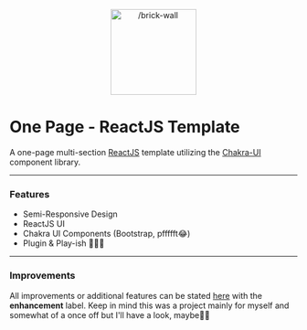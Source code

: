 <p  align="center">
<img  src="https://zdcohumppa-github-resources.s3.us-east-2.amazonaws.com/OPR/brick-wall.png"  width="150px"  height="150px"  alt="/brick-wall"  />
</p>

# One Page - ReactJS Template

A one-page multi-section <a  href="https://github.com/facebook/react">ReactJS</a> template utilizing the <a  href="https://github.com/chakra-ui/chakra-ui">Chakra-UI</a> component library.

---

### Features

 - Semi-Responsive Design
 - ReactJS UI
 - Chakra UI Components (Bootstrap, pffffft😂)
 - Plugin & Play-ish 🤷🏽‍♂️

---

### Improvements

All improvements or additional features can be stated <a href="https://github.com/krampus-nuggets/react-one-page-template/issues">here</a> with the **enhancement** label. Keep in mind this was a project mainly for myself and somewhat of a once off but I'll have a look, maybe👍🏽
